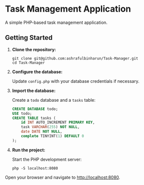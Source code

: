 # Task Management Application

A simple PHP-based task management application.

## Getting Started

1. **Clone the repository:**

    ```shell
    git clone git@github.com:ashrafulbinharun/Task-Manager.git
    cd Task-Manager
    ```

2. **Configure the database:**

    Update `config.php` with your database credentials if necessary.

3. **Import the database:**

    Create a `todo` database and a `tasks` table:

    ```sql
    CREATE DATABASE todo;
    USE todo;
    CREATE TABLE tasks (
        id INT AUTO_INCREMENT PRIMARY KEY,
        task VARCHAR(255) NOT NULL,
        date DATE NOT NULL,
        complete TINYINT(1) DEFAULT 0
    );
    ```

4. **Run the project:**

    Start the PHP development server:

    ```shell
    php -S localhost:8080
    ```

Open your browser and navigate to [http://localhost:8080](http://localhost:8080).
